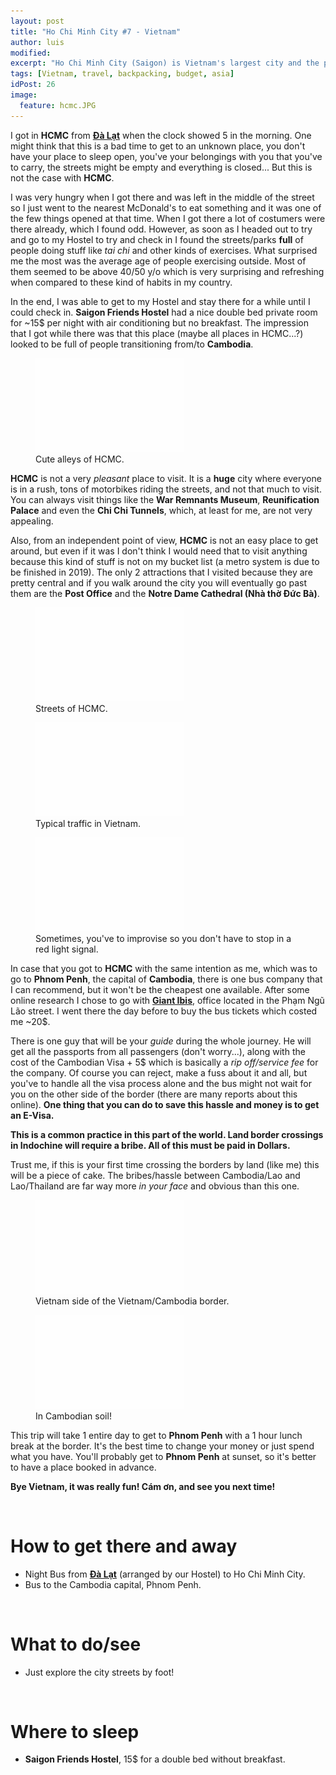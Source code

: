 ```yaml
---
layout: post
title: "Ho Chi Minh City #7 - Vietnam"
author: luis
modified:
excerpt: "Ho Chi Minh City (Saigon) is Vietnam's largest city and the previous capital during French rule. It is a city of commerce and culture that has driven the country forward with its pulsating energy and skyscrapers."
tags: [Vietnam, travel, backpacking, budget, asia]
idPost: 26
image:
  feature: hcmc.JPG
---
```


I got in <b>HCMC</b> from <b><a href="{{site.url}}/Dalat" target="_blank">Đà Lạt</a></b> when the clock showed 5 in the morning. One might think that this is a bad time to get to an unknown place, you don't have your place to sleep open, you've your belongings with you that you've to carry, the streets might be empty and everything is closed... But this is not the case with <b>HCMC</b>.

I was very hungry when I got there and was left in the middle of the street so I just went to the nearest McDonald's to eat something and it was one of the few things opened at that time. When I got there a lot of costumers were there already, which I found odd. However, as soon as I headed out to try and go to my Hostel to try and check in I found the streets/parks <b>full</b> of people doing stuff like <i>tai chi</i> and other kinds of exercises. What surprised me the most was the average age of people exercising outside. Most of them seemed to be above 40/50 y/o which is very surprising and refreshing when compared to these kind of habits in my country.

In the end, I was able to get to my Hostel and stay there for a while until I could check in. <b>Saigon Friends Hostel</b> had a nice double bed private room for ~15$ per night with air conditioning but no breakfast. The impression that I got while there was that this place (maybe all places in HCMC...?) looked to be full of people transitioning from/to <b>Cambodia</b>.

<figure>
	<a href="../images/vietnam/hcmc/hcmc1.JPG"><img src="../images/blank.JPG" alt="" data-echo="../images/vietnam/hcmc/hcmc1.JPG"></a>
	<figcaption>Cute alleys of HCMC.</figcaption>
</figure>

<b>HCMC</b> is not a very <i>pleasant</i> place to visit. It is a <b>huge</b> city where everyone is in a rush, tons of motorbikes riding the streets, and not that much to visit. You can always visit things like the <b>War Remnants Museum</b>, <b>Reunification Palace</b> and even the <b>Chi Chi Tunnels</b>, which, at least for me, are not very appealing.

Also, from an independent point of view, <b>HCMC</b> is not an easy place to get around, but even if it was I don't think I would need that to visit anything because this kind of stuff is not on my bucket list (a metro system is due to be finished in 2019). The only 2 attractions that I visited because they are pretty central and if you walk around the city you will eventually go past them are the <b>Post Office</b> and the <b>Notre Dame Cathedral (Nhà thờ Đức Bà)</b>.

<figure>
	<a href="../images/vietnam/hcmc/hcmc2.JPG"><img src="../images/blank.JPG" alt="" data-echo="../images/vietnam/hcmc/hcmc2.JPG"></a>
	<figcaption>Streets of HCMC.</figcaption>
</figure>

<figure>
	<a href="../images/vietnam/hcmc/hcmc3.JPG"><img src="../images/blank.JPG" alt="" data-echo="../images/vietnam/hcmc/hcmc3.JPG"></a>
	<figcaption>Typical traffic in Vietnam.</figcaption>
</figure>

<figure>
	<a href="../images/vietnam/hcmc/hcmc4.JPG"><img src="../images/blank.JPG" alt="" data-echo="../images/vietnam/hcmc/hcmc4.JPG"></a>
	<figcaption>Sometimes, you've to improvise so you don't have to stop in a red light signal.</figcaption>
</figure>

In case that you got to <b>HCMC</b> with the same intention as me, which was to go to <b>Phnom Penh</b>, the capital of <b>Cambodia</b>, there is one bus company that I can recommend, but it won't be the cheapest one available. After some online research I chose to go with <b><a href="http://giantibis.com/" target="_blank">Giant Ibis</a></b>, office located in the Phạm Ngũ Lão street. I went there the day before to buy the bus tickets which costed me ~20$.

There is one guy that will be your <i>guide</i> during the whole journey. He will get all the passports from all passengers (don't worry...), along with the cost of the Cambodian Visa + 5$ which is basically a <i>rip off/service fee</i> for the company. Of course you can reject, make a fuss about it and all, but you've to handle all the visa process alone and the bus might not wait for you on the other side of the border (there are many reports about this online). <b>One thing that you can do to save this hassle and money is to get an E-Visa.</b>

<b><highlight><middle>This is a common practice in this part of the world. Land border crossings in Indochine will require a bribe. All of this must be paid in Dollars.</middle></highlight></b>

Trust me, if this is your first time crossing the borders by land (like me) this will be a piece of cake. The bribes/hassle between Cambodia/Lao and Lao/Thailand are far way more <i>in your face</i> and obvious than this one.

<figure>
	<a href="../images/vietnam/hcmc/hcmc5.JPG"><img src="../images/blank.JPG" alt="" data-echo="../images/vietnam/hcmc/hcmc5.JPG"></a>
	<figcaption>Vietnam side of the Vietnam/Cambodia border.</figcaption>
</figure>

<figure>
	<a href="../images/vietnam/hcmc/hcmc6.JPG"><img src="../images/blank.JPG" alt="" data-echo="../images/vietnam/hcmc/hcmc6.JPG"></a>
	<figcaption>In Cambodian soil!</figcaption>
</figure>

This trip will take 1 entire day to get to <b>Phnom Penh</b> with a 1 hour lunch break at the border. It's the best time to change your money or just spend what you have. You'll probably get to <b>Phnom Penh</b> at sunset, so it's better to have a place booked in advance.

<b><highlight><middle>Bye Vietnam, it was really fun! Cám ơn, and see you next time!</middle></highlight></b>

<br>
<h1>How to get there and away</h1>
<ul>
<li>Night Bus from <b><a href="{{site.url}}/Dalat" target="_blank">Đà Lạt</a></b> (arranged by our Hostel) to Ho Chi Minh City.</li>
<li>Bus to the Cambodia capital, Phnom Penh.</li>
</ul>

<br>
<h1>What to do/see</h1>
<ul>
<li>Just explore the city streets by foot!</li>
</ul>

<br>
<h1>Where to sleep</h1>
<ul>
<li><b>Saigon Friends Hostel</b>, 15$ for a double bed without breakfast.</li>
</ul>